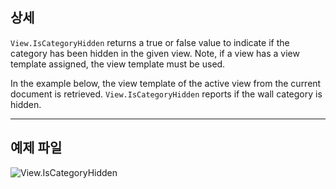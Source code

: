 ## 상세
`View.IsCategoryHidden` returns a true or false value to indicate if the category has been hidden in the given view. Note, if a view has a view template assigned, the view template must be used.

In the example below, the view template of the active view from the current document is retrieved. `View.IsCategoryHidden` reports if the wall category is hidden.
___
## 예제 파일

![View.IsCategoryHidden](./Revit.Elements.Views.View.IsCategoryHidden_img.jpg)
